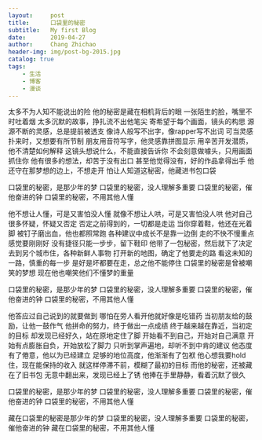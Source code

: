 ```yaml
---
layout:     post
title:      口袋里的秘密
subtitle:   My first Blog 
date:       2019-04-27
author:     Chang Zhichao
header-img: img/post-bg-2015.jpg
catalog: true
tags:
    - 生活
    - 博客
    - 漫谈
---
```


太多不为人知不能说出的险
他的秘密是藏在相机背后的眼
一张陌生的脸，嘴里不时吐着烟
太多沉默的故事，挣扎流不出他笔尖
寄希望于每个画面，镜头的构思
源源不断的灵感，总是提前被透支
像诗人般写不出字，像rapper写不出词
可当灵感扑来时，又想要有所节制
朋友用音符写字，他灵感靠拼图显示
用辛苦开发潜质，他不清楚如何解释
这镜头想说什么，不能直接告诉你
不会刻意做噱头，只用画面抓住你
他有很多的想法，却苦于没有出口
甚至他觉得没有，好的作品拿得出手
他还守在那梦想的边上，不想走开
怕让人知道这秘密，他藏进书包口袋

口袋里的秘密，是那少年的梦
口袋里的秘密，没人理解多重要
口袋里的秘密，催他奋进的钟
口袋里的秘密，不用其他人懂

他不想让人懂，可是又害怕没人懂
就像不想让人哄，可是又害怕没人哄
他对自己很多怀疑，怀疑又否定
否定之前得到的，一切都是走运
当你穿着鞋，他还在光着脚
被钉子磨出血，他也都照常跑
各种建议中成长不是靠一边倒
走的不快不慢重点感觉要刚刚好
没有捷径只能一步步，留下鞋印
他带了一包秘密，然后就下了决定
去到另个城市住，各种新鲜人事物
打开新的地图，确定了他要走的路
看这未知的一路，慎重的每一步
是好是坏都要在走，总之他不能停住
口袋里的秘密是曾被嘲笑的梦想
现在他也嘲笑他们不懂梦的重量

口袋里的秘密，是那少年的梦
口袋里的秘密，没人理解多重要
口袋里的秘密，催他奋进的钟
口袋里的秘密，不用其他人懂

他答应过自己说到的就要做到
哪怕在旁人看开他就好像是吃错药
当初朋友给的鼓励，让他一鼓作气
他拼命的努力，终于做出一点成绩
终于越来越在靠近，当初定的目标
却发现已经好久，站在原地定住了脚
开始看不到自己，开始对自己满意
开始有点膨胀自负，开始放松了脚力
只听到掌声遍地，却听不到中肯的建议
他态度有了倦意，他以为已经建立
足够的地位高度，他渐渐有了包袱
他心想我要hold住，现在能保持的收入
就这样停滞不前，模糊了最初的目标
而他的秘密，还被藏在了旧书包
无意中翻出来，发现已经上了锈
他捧在手里静静，看着沉默了很久

口袋里的秘密，是那少年的梦
口袋里的秘密，没人理解多重要
口袋里的秘密，催他奋进的钟
口袋里的秘密，不用其他人懂

藏在口袋里的秘密是那少年的梦
口袋里的秘密，没人理解多重要
口袋里的秘密，催他奋进的钟
藏在口袋里的秘密，不用其他人懂

